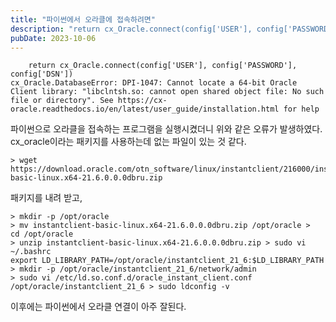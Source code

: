 ```yaml
---
title: "파이썬에서 오라클에 접속하려면"
description: "return cx_Oracle.connect(config['USER'], config['PASSWORD'], config['DSN']) cx_Oracle.DatabaseError: DPI-1047: Cannot locate a 64-bit Oracle Client library:..."
pubDate: 2023-10-06
---
```


```
    return cx_Oracle.connect(config['USER'], config['PASSWORD'], config['DSN'])
cx_Oracle.DatabaseError: DPI-1047: Cannot locate a 64-bit Oracle Client library: "libclntsh.so: cannot open shared object file: No such file or directory". See https://cx-oracle.readthedocs.io/en/latest/user_guide/installation.html for help

```

파이썬으로 오라클을 접속하는 프로그램을 실행시켰더니 위와 같은 오류가 발생하였다. cx_oracle이라는 패키지를 사용하는데 없는 파일이 있는 것 같다.
```
> wget https://download.oracle.com/otn_software/linux/instantclient/216000/instantclient-basic-linux.x64-21.6.0.0.0dbru.zip

```

패키지를 내려 받고, 
```
> mkdir -p /opt/oracle
> mv instantclient-basic-linux.x64-21.6.0.0.0dbru.zip /opt/oracle > cd /opt/oracle
> unzip instantclient-basic-linux.x64-21.6.0.0.0dbru.zip > sudo vi ~/.bashrc
export LD_LIBRARY_PATH=/opt/oracle/instantclient_21_6:$LD_LIBRARY_PATH
> mkdir -p /opt/oracle/instantclient_21_6/network/admin
> sudo vi /etc/ld.so.conf.d/oracle_instant_client.conf
/opt/oracle/instantclient_21_6 > sudo ldconfig -v

```

이후에는 파이썬에서 오라클 연결이 아주 잘된다.
